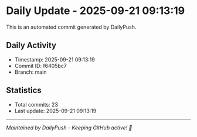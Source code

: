 # Daily Update - 2025-09-21 09:13:19

This is an automated commit generated by DailyPush.

## Daily Activity
- Timestamp: 2025-09-21 09:13:19
- Commit ID: f6405bc7
- Branch: main

## Statistics
- Total commits: 23
- Last update: 2025-09-21 09:13:19

---
*Maintained by DailyPush - Keeping GitHub active! 🚀*
